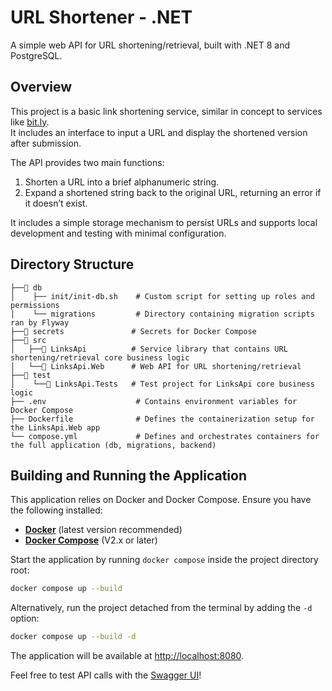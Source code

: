 # URL Shortener - .NET 

A simple web API for URL shortening/retrieval, built with .NET 8 and PostgreSQL.

## Overview

This project is a basic link shortening service, similar in concept to services like [bit.ly](https://bit.ly).  
It includes an interface to input a URL and display the shortened version after submission.

The API provides two main functions:

1. Shorten a URL into a brief alphanumeric string.
2. Expand a shortened string back to the original URL, returning an error if it doesn’t exist.

It includes a simple storage mechanism to persist URLs and supports local development and testing with minimal configuration.

## Directory Structure

```
├──📁 db
│    ├── init/init-db.sh    # Custom script for setting up roles and permissions
│    └── migrations         # Directory containing migration scripts ran by Flyway
├──📁 secrets               # Secrets for Docker Compose
├──📁 src
│   ├──📁 LinksApi          # Service library that contains URL shortening/retrieval core business logic 
│   └──📁 LinksApi.Web      # Web API for URL shortening/retrieval
├──📁 test
│    └──📁 LinksApi.Tests   # Test project for LinksApi core business logic
├── .env                    # Contains environment variables for Docker Compose
├── Dockerfile              # Defines the containerization setup for the LinksApi.Web app
└── compose.yml             # Defines and orchestrates containers for the full application (db, migrations, backend)
```

## Building and Running the Application

This application relies on Docker and Docker Compose. Ensure you have the following installed:

- **[Docker](https://docs.docker.com/engine/install/)** (latest version recommended)
- **[Docker Compose](https://docs.docker.com/compose/)** (V2.x or later)

Start the application by running `docker compose` inside the project directory root:

```sh
docker compose up --build
```

Alternatively, run the project detached from the terminal by adding the `-d` option:

```sh
docker compose up --build -d
```

The application will be available at <http://localhost:8080>.

Feel free to test API calls with the [Swagger UI](http://localhost:8080/swagger)!
